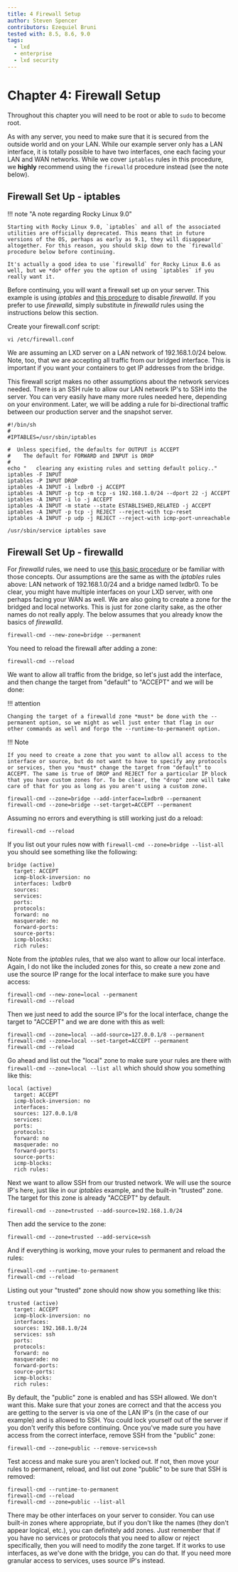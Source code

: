 ```yaml
---
title: 4 Firewall Setup
author: Steven Spencer
contributors: Ezequiel Bruni
tested with: 8.5, 8.6, 9.0
tags:
  - lxd
  - enterprise
  - lxd security
---
```


# Chapter 4: Firewall Setup

Throughout this chapter you will need to be root or able to `sudo` to become root.

As with any server, you need to make sure that it is secured from the outside world and on your LAN. While our example server only has a LAN interface, it is totally possible to have two interfaces, one each facing your LAN and WAN networks. While we cover `iptables` rules in this procedure, we **highly** recommend using the `firewalld` procedure instead (see the note below). 

## Firewall Set Up - iptables

!!! note "A note regarding Rocky Linux 9.0"

    Starting with Rocky Linux 9.0, `iptables` and all of the associated utilities are officially deprecated. This means that in future versions of the OS, perhaps as early as 9.1, they will disappear altogether. For this reason, you should skip down to the `firewalld` procedure below before continuing.

    It's actually a good idea to use `firewalld` for Rocky Linux 8.6 as well, but we *do* offer you the option of using `iptables` if you really want it.

Before continuing, you will want a firewall set up on your server. This example is using _iptables_ and [this procedure](../../guides/security/enabling_iptables_firewall.md) to disable _firewalld_. If you prefer to use _firewalld_, simply substitute in _firewalld_ rules using the instructions below this section.

Create your firewall.conf script:

```
vi /etc/firewall.conf
```

We are assuming an LXD server on a LAN network of 192.168.1.0/24 below. Note, too, that we are accepting all traffic from our bridged interface. This is important if you want your containers to get IP addresses from the bridge.

This firewall script makes no other assumptions about the network services needed. There is an SSH rule to allow our LAN network IP's to SSH into the server. You can very easily have many more rules needed here, depending on your environment. Later, we will be adding a rule for bi-directional traffic between our production server and the snapshot server.

```
#!/bin/sh
#
#IPTABLES=/usr/sbin/iptables

#  Unless specified, the defaults for OUTPUT is ACCEPT
#    The default for FORWARD and INPUT is DROP
#
echo "   clearing any existing rules and setting default policy.."
iptables -F INPUT
iptables -P INPUT DROP
iptables -A INPUT -i lxdbr0 -j ACCEPT
iptables -A INPUT -p tcp -m tcp -s 192.168.1.0/24 --dport 22 -j ACCEPT
iptables -A INPUT -i lo -j ACCEPT
iptables -A INPUT -m state --state ESTABLISHED,RELATED -j ACCEPT
iptables -A INPUT -p tcp -j REJECT --reject-with tcp-reset
iptables -A INPUT -p udp -j REJECT --reject-with icmp-port-unreachable

/usr/sbin/service iptables save
```

## Firewall Set Up - firewalld

For _firewalld_ rules, we need to use [this basic procedure](../../guides/security/firewalld.md) or be familiar with those concepts. Our assumptions are the same as with the _iptables_ rules above: LAN network of 192.168.1.0/24 and a bridge named lxdbr0. To be clear, you might have multiple interfaces on your LXD server, with one perhaps facing your WAN as well. We are also going to create a zone for the bridged and local networks. This is just for zone clarity sake, as the other names do not really apply. The below assumes that you already know the basics of _firewalld_.

```
firewall-cmd --new-zone=bridge --permanent
```

You need to reload the firewall after adding a zone:

```
firewall-cmd --reload
```

We want to allow all traffic from the bridge, so let's just add the interface, and then change the target from "default" to "ACCEPT" and we will be done:

!!! attention

    Changing the target of a firewalld zone *must* be done with the --permanent option, so we might as well just enter that flag in our other commands as well and forgo the --runtime-to-permanent option.

!!! Note

    If you need to create a zone that you want to allow all access to the interface or source, but do not want to have to specify any protocols or services, then you *must* change the target from "default" to ACCEPT. The same is true of DROP and REJECT for a particular IP block that you have custom zones for. To be clear, the "drop" zone will take care of that for you as long as you aren't using a custom zone.

```
firewall-cmd --zone=bridge --add-interface=lxdbr0 --permanent
firewall-cmd --zone=bridge --set-target=ACCEPT --permanent
```
Assuming no errors and everything is still working just do a reload:

```
firewall-cmd --reload
```
If you list out your rules now with `firewall-cmd --zone=bridge --list-all` you should see something like the following:

```
bridge (active)
  target: ACCEPT
  icmp-block-inversion: no
  interfaces: lxdbr0
  sources:
  services:
  ports:
  protocols:
  forward: no
  masquerade: no
  forward-ports:
  source-ports:
  icmp-blocks:
  rich rules:
```
Note from the _iptables_ rules, that we also want to allow our local interface. Again, I do not like the included zones for this, so create a new zone and use the source IP range for the local interface to make sure you have access:

```
firewall-cmd --new-zone=local --permanent
firewall-cmd --reload
```
Then we just need to add the source IP's for the local interface, change the target to "ACCEPT" and we are done with this as well:

```
firewall-cmd --zone=local --add-source=127.0.0.1/8 --permanent
firewall-cmd --zone=local --set-target=ACCEPT --permanent
firewall-cmd --reload
```
Go ahead and list out the "local" zone to make sure your rules are there with `firewall-cmd --zone=local --list all` which should show you something like this:

```
local (active)
  target: ACCEPT
  icmp-block-inversion: no
  interfaces:
  sources: 127.0.0.1/8
  services:
  ports:
  protocols:
  forward: no
  masquerade: no
  forward-ports:
  source-ports:
  icmp-blocks:
  rich rules:
```

Next we want to allow SSH from our trusted network. We will use the source IP's here, just like in our _iptables_ example, and the built-in "trusted" zone. The target for this zone is already "ACCEPT" by default.

```
firewall-cmd --zone=trusted --add-source=192.168.1.0/24
```
Then add the service to the zone:

```
firewall-cmd --zone=trusted --add-service=ssh
```
And if everything is working, move your rules to permanent and reload the rules:

```
firewall-cmd --runtime-to-permanent
firewall-cmd --reload
```
Listing out your "trusted" zone should now show you something like this:

```
trusted (active)
  target: ACCEPT
  icmp-block-inversion: no
  interfaces:
  sources: 192.168.1.0/24
  services: ssh
  ports:
  protocols:
  forward: no
  masquerade: no
  forward-ports:
  source-ports:
  icmp-blocks:
  rich rules:
```

By default, the "public" zone is enabled and has SSH allowed. We don't want this. Make sure that your zones are correct and that the access you are getting to the server is via one of the LAN IP's (in the case of our example) and is allowed to SSH. You could lock yourself out of the server if you don't verify this before continuing. Once you've made sure you have access from the correct interface, remove SSH from the "public" zone:

```
firewall-cmd --zone=public --remove-service=ssh
```

Test access and make sure you aren't locked out. If not, then move your rules to permanent, reload, and list out zone "public" to be sure that SSH is removed:

```
firewall-cmd --runtime-to-permanent
firewall-cmd --reload
firewall-cmd --zone=public --list-all
```

There may be other interfaces on your server to consider. You can use built-in zones where appropriate, but if you don't like the names (they don't appear logical, etc.), you can definitely add zones. Just remember that if you have no services or protocols that you need to allow or reject specifically, then you will need to modify the zone target. If it works to use interfaces, as we've done with the bridge, you can do that. If you need more granular access to services, uses source IP's instead.
